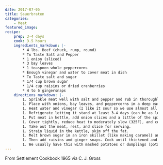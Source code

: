 ```yaml
---
date: 2017-07-05
title: Sauerbraten
categories:
    - Meat
featured_image: 
recipe:
    prep: 3-4 days 
    cook: 3.5 hours
    ingredients_markdown: |-
        * 4 lbs. Beef (chuck, rump, round)
        * To Taste Salt and Pepper
        * 1 onion (sliced)
        * 3 bay leaves
        * 1 teaspoon whole peppercorns
        * Enough vinegar and water to cover meat in dish
        * To Taste salt and sugar
        * 1/4 cup brown sugar
        * 1/4 cup raisins or dried cranberries
        * 4 to 6 gingersnaps
    directions_markdown: |-
        1. Sprinkle meat well with salt and pepper and rub in thoroughly.
        1. Place with onions, bay leaves, and peppercorns in a deep earthen dish (I use a tupperware marinade container that is made for flipping since the seal is in middle of dish).
        1. Heat water and vinegar (I like it sour so we use almost all vinegar). Add salt and sugar to taste. Pour hot over meat to cover.
        1. Refrigerate letting it stand at least 3-4 days (can be as long as 7 day) flipping it every 12 hours or so.
        1. Put meat in kettle, add onion slices and a little of the spiced vinegar, placed in hot oven at 400\faren, to brown.
        1. Cover tightly, reduce heat to moderately slow (325F), and cook slowly about 3 hours, or until tender.  Add more of the vinegar if necessary.
        1. Take out the meat, rest, and slice for serving.
        1. Strain liquid in the kettle, skim off the fat.
        1. Melt brown sugar in an iron skillet (like making caramel) and slowly add strained liquid.
        1. Then add raisins and ginger snaps. Cook until thickened and pour over meat.
        1. We usually have this with mashed potatoes or dumplings (potato or Semmelknoedel).
---
```

From Settlement Cookbook 1965 via C. J. Gross